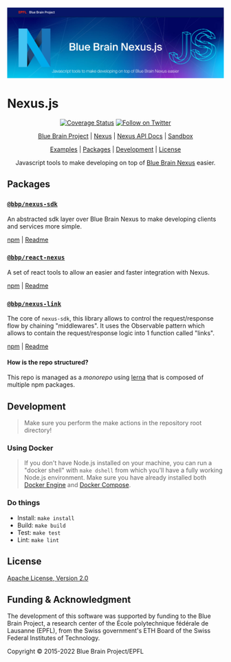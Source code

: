 <p align="center"><a href="https://github.com/BlueBrain/nexus-sdk-js" target="_blank" rel="noopener noreferrer"><img src="Blue-Brain-Nexus_js-Github-banners.jpg" alt="Nexus JS Banner"></a></p>

# Nexus.js

<p align="center">
<a href="https://codecov.io/gh/BlueBrain/nexus-sdk-js"><img src="https://codecov.io/gh/BlueBrain/nexus-sdk-js/branch/master/graph/badge.svg" alt="Coverage Status"></a>
 <a href="https://twitter.com/intent/follow?screen_name=bluebrainnexus"><img alt="Follow on Twitter" src="https://img.shields.io/twitter/follow/bluebrainnexus.svg?style=social&label=Follow"></a>
</p>

<p align="center">
  <a href="https://www.epfl.ch/research/domains/bluebrain/">Blue Brain Project</a> |
  <a href="https://bluebrainnexus.io">Nexus</a> |
  <a href="https://bluebrainnexus.io/docs/">Nexus API Docs</a> |
  <a href="https://sandbox.bluebrainnexus.io">Sandbox</a>
</a>

<p align="center">
  <a href="https://codesandbox.io/search?refinementList%5Btags%5D%5B0%5D=bluebrainnexus&page=1&configure%5BhitsPerPage%5D=12">Examples</a> |
  <a href="#Packages">Packages</a> |
  <a href="#Development">Development</a> |
  <a href="#License">License</a>
</p>

<p align="center">
Javascript tools to make developing on top of <a href="https://bluebrainnexus.io">Blue Brain Nexus</a> easier.
</p>

## Packages

### [`@bbp/nexus-sdk`](./packages/nexus-sdk/README.md#readme)

An abstracted sdk layer over Blue Brain Nexus to make developing clients and services more simple.

[npm](https://www.npmjs.com/package/@bbp/nexus-sdk) | [Readme](./packages/nexus-sdk#readme)

### [`@bbp/react-nexus`](./packages/react-nexus/README.md#readme)

A set of react tools to allow an easier and faster integration with Nexus.

[npm](https://www.npmjs.com/package/@bbp/react-nexus) | [Readme](./packages/react-nexus#readme)

### [`@bbp/nexus-link`](./packages/nexus-link/README.md#readme)

The core of `nexus-sdk`, this library allows to control the request/response flow by chaining "middlewares". It uses the Observable pattern which allows to contain the request/response logic into 1 function called "links".

[npm](https://www.npmjs.com/package/@bbp/nexus-link) | [Readme](./packages/nexus-link#readme)

#### How is the repo structured?

This repo is managed as a _monorepo_ using [lerna](https://github.com/lerna/lerna) that is composed of multiple npm packages.

## Development

> Make sure you perform the make actions in the repository root directory!

### Using Docker

> If you don't have Node.js installed on your machine, you can run a "docker shell" with `make dshell` from which you'll have a fully working Node.js environment.
> Make sure you have already installed both [Docker Engine](https://docs.docker.com/install/) and [Docker Compose](https://docs.docker.com/compose/install/).

### Do things

- Install: `make install`
- Build: `make build`
- Test: `make test`
- Lint: `make lint`

## License

[Apache License, Version 2.0](https://www.apache.org/licenses/LICENSE-2.0)

## Funding & Acknowledgment

The development of this software was supported by funding to the Blue Brain Project, a research center of the École polytechnique fédérale de
Lausanne (EPFL), from the Swiss government's ETH Board of the Swiss Federal Institutes of Technology.

Copyright © 2015-2022 Blue Brain Project/EPFL

